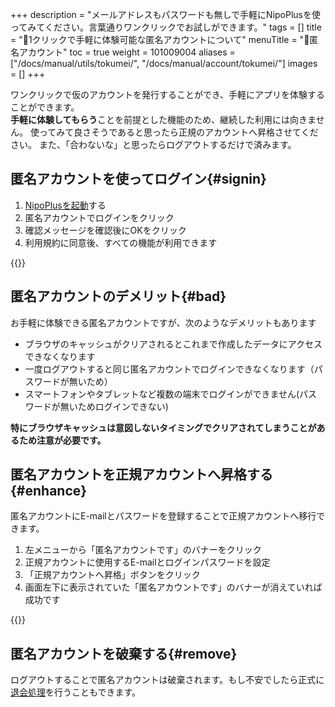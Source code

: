 +++
description = "メールアドレスもパスワードも無しで手軽にNipoPlusを使ってみてください。言葉通りワンクリックでお試しができます。"
tags = []
title = "👤1クリックで手軽に体験可能な匿名アカウントについて"
menuTitle = "👤匿名アカウント"
toc = true
weight = 101009004
aliases = ["/docs/manual/utils/tokumei/", "/docs/manual/account/tokumei/"]
images = []
+++

ワンクリックで仮のアカウントを発行することができ、手軽にアプリを体験することができます。  
**手軽に体験してもらう**ことを前提とした機能のため、継続した利用には向きません。
使ってみて良さそうであると思ったら正規のアカウントへ昇格させてください。
また、「合わないな」と思ったらログアウトするだけで済みます。

## 匿名アカウントを使ってログイン{#signin}


1. [NipoPlusを起動](https://nipoplus.sndbox.jp/)する
2. 匿名アカウントでログインをクリック
3. 確認メッセージを確認後にOKをクリック
4. 利用規約に同意後、すべての機能が利用できます

{{<icatch filename="signup-anonymous" msg="匿名アカウントはEmailやパスワードの設定をせずに利用できる仮のアカウントです">}}

## 匿名アカウントのデメリット{#bad}

お手軽に体験できる匿名アカウントですが、次のようなデメリットもあります

- ブラウザのキャッシュがクリアされるとこれまで作成したデータにアクセスできなくなります
- 一度ログアウトすると同じ匿名アカウントでログインできなくなります（パスワードが無いため）
- スマートフォンやタブレットなど複数の端末でログインができません(パスワードが無いためログインできない)

**特にブラウザキャッシュは意図しないタイミングでクリアされてしまうことがあるため注意が必要です。**

## 匿名アカウントを正規アカウントへ昇格する{#enhance}

匿名アカウントにE-mailとパスワードを登録することで正規アカウントへ移行できます。

1. 左メニューから「匿名アカウントです」のバナーをクリック
1. 正規アカウントに使用するE-mailとログインパスワードを設定
1. 「正規アカウントへ昇格」ボタンをクリック
1. 画面左下に表示されていた「匿名アカウントです」のバナーが消えていれば成功です

{{<icatch filename="promotion-account" msg="匿名アカウントを正規アカウントへ昇格させるにはEmailとパスワードの設定が必要です">}}

## 匿名アカウントを破棄する{#remove}

ログアウトすることで匿名アカウントは破棄されます。もし不安でしたら正式に[退会処理](/docs/manual/utils/org/)を行うこともできます。
